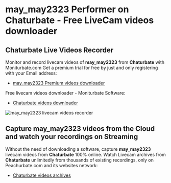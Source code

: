 # may_may2323 Performer on Chaturbate - Free LiveCam videos downloader

## Chaturbate Live Videos Recorder

Monitor and record livecam videos of **may_may2323** from **Chaturbate** with Moniturbate.com
Get a premium trial for free by just and only registering with your Email address:
* [may_may2323 Premium videos downloader](https://moniturbate.com/request-demo-licence-key.html)

Free livecam videos downloader - Moniturbate Software:
* [Chaturbate videos downloader](https://moniturbate.com/moniturbate-download-software.html)

![may_may2323 livecam videos recorder](https://peachurnet.com/templates/moniturbate-software.png)


## Capture may_may2323 videos from the Cloud and watch your recordings on Streaming

Without the need of downloading a software, capture **may_may2323** livecam videos from **Chaturbate** 100% online.
Watch Livecam archives from **Chaturbate** unlimitedly from thousands of existing recordings, only on Peachurbate.com and its websites network:
* [Chaturbate videos archives](https://peachurnet.com/)